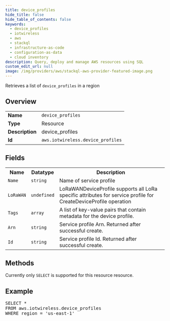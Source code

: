 ```yaml
---
title: device_profiles
hide_title: false
hide_table_of_contents: false
keywords:
  - device_profiles
  - iotwireless
  - aws
  - stackql
  - infrastructure-as-code
  - configuration-as-data
  - cloud inventory
description: Query, deploy and manage AWS resources using SQL
custom_edit_url: null
image: /img/providers/aws/stackql-aws-provider-featured-image.png
---
```

Retrieves a list of <code>device_profiles</code> in a region

## Overview
<table><tbody>
<tr><td><b>Name</b></td><td><code>device_profiles</code></td></tr>
<tr><td><b>Type</b></td><td>Resource</td></tr>
<tr><td><b>Description</b></td><td>device_profiles</td></tr>
<tr><td><b>Id</b></td><td><code>aws.iotwireless.device_profiles</code></td></tr>
</tbody></table>

## Fields
<table><tbody>
<tr><th>Name</th><th>Datatype</th><th>Description</th></tr>
<tr><td><code>Name</code></td><td><code>string</code></td><td>Name of service profile</td></tr>
<tr><td><code>LoRaWAN</code></td><td><code>undefined</code></td><td>LoRaWANDeviceProfile supports all LoRa specific attributes for service profile for CreateDeviceProfile operation</td></tr>
<tr><td><code>Tags</code></td><td><code>array</code></td><td>A list of key-value pairs that contain metadata for the device profile.</td></tr>
<tr><td><code>Arn</code></td><td><code>string</code></td><td>Service profile Arn. Returned after successful create.</td></tr>
<tr><td><code>Id</code></td><td><code>string</code></td><td>Service profile Id. Returned after successful create.</td></tr>

</tbody></table>

## Methods
Currently only <code>SELECT</code> is supported for this resource resource.

## Example
<pre>
SELECT *<br/>FROM aws.iotwireless.device_profiles<br/>WHERE region = 'us-east-1'
</pre>
